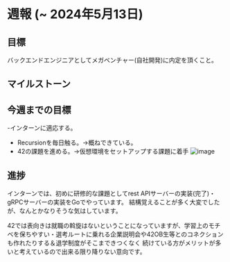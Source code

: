 # 週報 (~ 2024年5月13日)

## 目標
バックエンドエンジニアとしてメガベンチャー(自社開発)に内定を頂くこと。

## マイルストーン

## 今週までの目標
-インターンに適応する。
- Recursionを毎日触る。→概ねできている。
- 42の課題を進める。→仮想環境をセットアップする課題に着手
![image](https://github.com/harumoren2507/weekly-report/assets/135522699/f7e9f252-9076-410a-a265-fd76971fa28b)


## 進捗

インターンでは、初めに研修的な課題としてrest APIサーバーの実装(完了)・gRPCサーバーの実装をGoでやっています。
結構覚えることが多く大変でしたが、なんとかなりそうな気はしています。

42では表向きは就職の斡旋はないということになっていますが、学習上のモチベを保ちやすい・選考ルートに乗れる企業説明会や42OB生等とのコネクションも作れたりする＆退学制度がそこまできつくなく
続けている方がメリットが多いと考えているので出来る限り降りない意向です。
